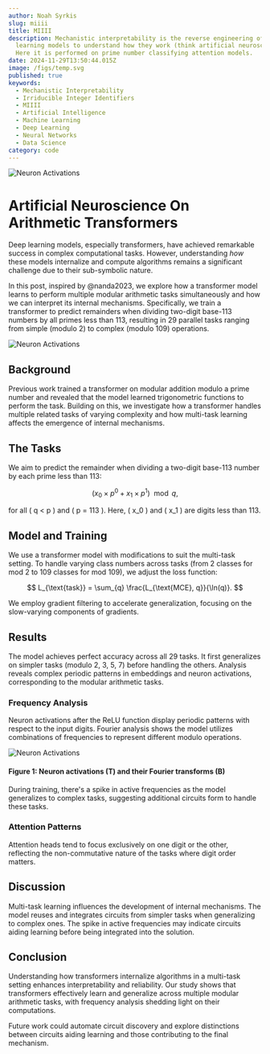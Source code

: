 ```yaml
---
author: Noah Syrkis
slug: miiii
title: MIIII
description: Mechanistic interpretability is the reverse engineering of black box—really opaque—deep
  learning models to understand how they work (think artificial neuroscience).
  Here it is performed on prime number classifying attention models.
date: 2024-11-29T13:50:44.015Z
image: /figs/temp.svg
published: true
keywords:
  - Mechanistic Interpretability
  - Irriducible Integer Identifiers
  - MIIII
  - Artificial Intelligence
  - Machine Learning
  - Deep Learning
  - Neural Networks
  - Data Science
category: code
---
```


![Neuron Activations](figs/temp.svg)

# Artificial Neuroscience On Arithmetic Transformers

Deep learning models, especially transformers, have achieved remarkable success in complex computational tasks. However, understanding _how_ these models internalize and compute algorithms remains a significant challenge due to their sub-symbolic nature.

In this post, inspired by @nanda2023, we explore how a transformer model learns to perform multiple modular arithmetic tasks simultaneously and how we can interpret its internal mechanisms. Specifically, we train a transformer to predict remainders when dividing two-digit base-113 numbers by all primes less than 113, resulting in 29 parallel tasks ranging from simple (modulo 2) to complex (modulo 109) operations.

![Neuron Activations](figs/miiii/fourier_nanda_m.svg)

## Background

Previous work trained a transformer on modular addition modulo a prime number and revealed that the model learned trigonometric functions to perform the task. Building on this, we investigate how a transformer handles multiple related tasks of varying complexity and how multi-task learning affects the emergence of internal mechanisms.

## The Tasks

We aim to predict the remainder when dividing a two-digit base-113 number by each prime less than 113:

$$( x_0 \times p^0 + x_1 \times p^1 ) \mod q,$$

for all \( q < p \) and \( p = 113 \). Here, \( x_0 \) and \( x_1 \) are digits less than 113.

## Model and Training

We use a transformer model with modifications to suit the multi-task setting. To handle varying class numbers across tasks (from 2 classes for mod 2 to 109 classes for mod 109), we adjust the loss function:

$$
L_{\text{task}} = \sum_{q} \frac{L_{\text{MCE}, q}}{\ln(q)}.
$$

We employ gradient filtering to accelerate generalization, focusing on the slow-varying components of gradients.

## Results

The model achieves perfect accuracy across all 29 tasks. It first generalizes on simpler tasks (modulo 2, 3, 5, 7) before handling the others. Analysis reveals complex periodic patterns in embeddings and neuron activations, corresponding to the modular arithmetic tasks.

### Frequency Analysis

Neuron activations after the ReLU function display periodic patterns with respect to the input digits. Fourier analysis shows the model utilizes combinations of frequencies to represent different modulo operations.

![Neuron Activations](figs/miiii/neurs_113_miiii_three.svg)

#### Figure 1: Neuron activations (T) and their Fourier transforms (B)

During training, there's a spike in active frequencies as the model generalizes to complex tasks, suggesting additional circuits form to handle these tasks.

### Attention Patterns

Attention heads tend to focus exclusively on one digit or the other, reflecting the non-commutative nature of the tasks where digit order matters.

## Discussion

Multi-task learning influences the development of internal mechanisms. The model reuses and integrates circuits from simpler tasks when generalizing to complex ones. The spike in active frequencies may indicate circuits aiding learning before being integrated into the solution.

## Conclusion

Understanding how transformers internalize algorithms in a multi-task setting enhances interpretability and reliability. Our study shows that transformers effectively learn and generalize across multiple modular arithmetic tasks, with frequency analysis shedding light on their computations.

Future work could automate circuit discovery and explore distinctions between circuits aiding learning and those contributing to the final mechanism.
